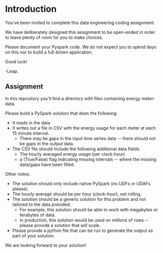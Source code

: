 # Introduction

You've been invited to complete this data engineering coding assignment. 

We have deliberately designed this assignment to be open-ended in order to leave plenty of room for you to make choices. 

Please document your Pyspark code.  We do not expect you to spend days on this nor to build a full-blown application.

Good luck!

-Leap.

## Assignment

In this repository you'll find a directory with files containing energy meter-data.

Please build a PySpark solution that does the following:
- It reads in the data 
- It writes out a file in CSV with the energy usage for each meter at each 15 minute interval. 
  - There may be gaps in the input time series data -- there should _not_ be gaps in the output data.
- The CSV file should include the following additional data fields: 
  - The hourly averaged energy usage (per clock-hour)
  - a (True/False) flag indicating missing intervals -- where the missing data/gaps have been filled.

Other notes: 
- The solution should only include native PySpark (no UDFs or UDAFs please).
- The hourly average should be per hour (clock-hour), not rolling.
- The solution should be a generic solution for this problem and not tailored to the data provided. 
  - For example, this solution should be able to work with megabytes _or_ terabytes of data.
  - In production, this solution would be used on millions of rows -- please provide a solution that will scale.
- Please provide a python file that can be run to generate the output as part of your solution.


We are looking forward to your solution!

